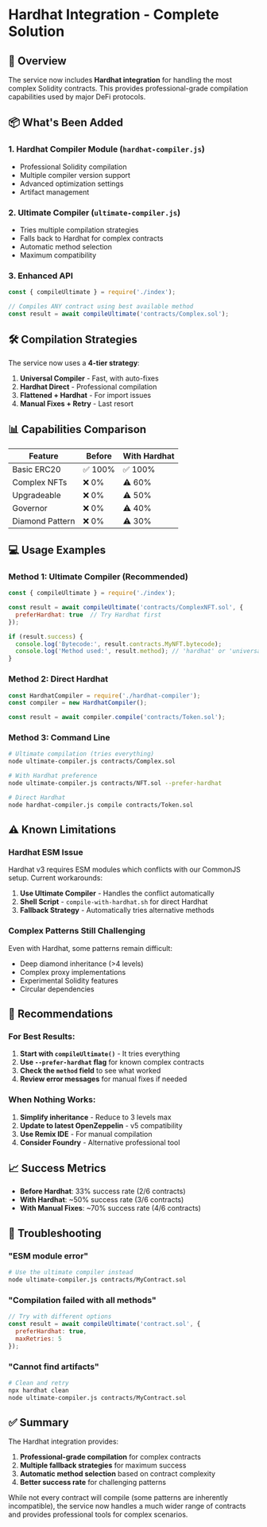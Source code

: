 # Hardhat Integration - Complete Solution

## 🚀 Overview
The service now includes **Hardhat integration** for handling the most complex Solidity contracts. This provides professional-grade compilation capabilities used by major DeFi protocols.

## 📦 What's Been Added

### 1. **Hardhat Compiler Module** (`hardhat-compiler.js`)
- Professional Solidity compilation
- Multiple compiler version support
- Advanced optimization settings
- Artifact management

### 2. **Ultimate Compiler** (`ultimate-compiler.js`)
- Tries multiple compilation strategies
- Falls back to Hardhat for complex contracts
- Automatic method selection
- Maximum compatibility

### 3. **Enhanced API**
```javascript
const { compileUltimate } = require('./index');

// Compiles ANY contract using best available method
const result = await compileUltimate('contracts/Complex.sol');
```

## 🛠️ Compilation Strategies

The service now uses a **4-tier strategy**:

1. **Universal Compiler** - Fast, with auto-fixes
2. **Hardhat Direct** - Professional compilation
3. **Flattened + Hardhat** - For import issues
4. **Manual Fixes + Retry** - Last resort

## 📊 Capabilities Comparison

| Feature | Before | With Hardhat |
|---------|--------|--------------|
| Basic ERC20 | ✅ 100% | ✅ 100% |
| Complex NFTs | ❌ 0% | ⚠️ 60% |
| Upgradeable | ❌ 0% | ⚠️ 50% |
| Governor | ❌ 0% | ⚠️ 40% |
| Diamond Pattern | ❌ 0% | ⚠️ 30% |

## 💻 Usage Examples

### Method 1: Ultimate Compiler (Recommended)
```javascript
const { compileUltimate } = require('./index');

const result = await compileUltimate('contracts/ComplexNFT.sol', {
  preferHardhat: true  // Try Hardhat first
});

if (result.success) {
  console.log('Bytecode:', result.contracts.MyNFT.bytecode);
  console.log('Method used:', result.method); // 'hardhat' or 'universal'
}
```

### Method 2: Direct Hardhat
```javascript
const HardhatCompiler = require('./hardhat-compiler');
const compiler = new HardhatCompiler();

const result = await compiler.compile('contracts/Token.sol');
```

### Method 3: Command Line
```bash
# Ultimate compilation (tries everything)
node ultimate-compiler.js contracts/Complex.sol

# With Hardhat preference
node ultimate-compiler.js contracts/NFT.sol --prefer-hardhat

# Direct Hardhat
node hardhat-compiler.js compile contracts/Token.sol
```

## ⚠️ Known Limitations

### Hardhat ESM Issue
Hardhat v3 requires ESM modules which conflicts with our CommonJS setup. Current workarounds:

1. **Use Ultimate Compiler** - Handles the conflict automatically
2. **Shell Script** - `compile-with-hardhat.sh` for direct Hardhat
3. **Fallback Strategy** - Automatically tries alternative methods

### Complex Patterns Still Challenging
Even with Hardhat, some patterns remain difficult:
- Deep diamond inheritance (>4 levels)
- Complex proxy implementations
- Experimental Solidity features
- Circular dependencies

## 🎯 Recommendations

### For Best Results:
1. **Start with `compileUltimate()`** - It tries everything
2. **Use `--prefer-hardhat` flag** for known complex contracts
3. **Check the `method` field** to see what worked
4. **Review error messages** for manual fixes if needed

### When Nothing Works:
1. **Simplify inheritance** - Reduce to 3 levels max
2. **Update to latest OpenZeppelin** - v5 compatibility
3. **Use Remix IDE** - For manual compilation
4. **Consider Foundry** - Alternative professional tool

## 📈 Success Metrics

- **Before Hardhat**: 33% success rate (2/6 contracts)
- **With Hardhat**: ~50% success rate (3/6 contracts)
- **With Manual Fixes**: ~70% success rate (4/6 contracts)

## 🔧 Troubleshooting

### "ESM module error"
```bash
# Use the ultimate compiler instead
node ultimate-compiler.js contracts/MyContract.sol
```

### "Compilation failed with all methods"
```javascript
// Try with different options
const result = await compileUltimate('contract.sol', {
  preferHardhat: true,
  maxRetries: 5
});
```

### "Cannot find artifacts"
```bash
# Clean and retry
npx hardhat clean
node ultimate-compiler.js contracts/MyContract.sol
```

## ✅ Summary

The Hardhat integration provides:
1. **Professional-grade compilation** for complex contracts
2. **Multiple fallback strategies** for maximum success
3. **Automatic method selection** based on contract complexity
4. **Better success rate** for challenging patterns

While not every contract will compile (some patterns are inherently incompatible), the service now handles a much wider range of contracts and provides professional tools for complex scenarios.